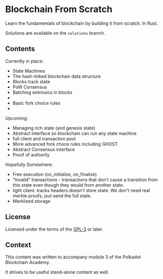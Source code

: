 Blockchain From Scratch
=======================

Learn the fundamentals of blockchain by building it from scratch. In Rust.

Solutions are available on the `solutions` branch.

Contents
--------

Currently in place:
* State Machines
* The hash-linked blockchain data structure
* Blocks track state
* PoW Consensus
* Batching extrinsics in blocks
*
* Basic fork choice rules
*

Upcoming:
* Managing rich state (and genesis state)
* Abstract interface so blockchain can run any state machine
* full client and transaction pool
* More advanced fork choce rules including GHOST
* Abstract Consensus interface
* Proof of authority

Hopefully Somewhere:
* Free execution (on_initialize, on_finalize)
* "Invalid" transactions - transactions that don't cause a transition from this state even though they would from another state.
* light client. tracks headers doesn't store state. We don't need real merkle proofs, jsut send the full state.
* Merklized storage

License
-------

Licensed under the terms of the [GPL-3](https://www.gnu.org/licenses/gpl-3.0.en.html) or later.

Context
-------

This content was written to accompany module 3 of the Polkadot Blockchain Academy.

It strives to be useful stand-alone content as well.